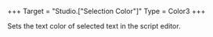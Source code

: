 +++
Target = "Studio.["Selection Color"]"
Type = Color3
+++

Sets the text color of selected text in the script editor.